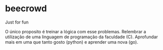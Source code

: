 # beecrowd
Just for fun

O único proposito é treinar a lógica com esse problemas. Relembrar a utilização de uma linguagem de programação da faculdade (C).
Aprofundar mais em uma que tanto gosto (python) e aprender uma nova (go).
